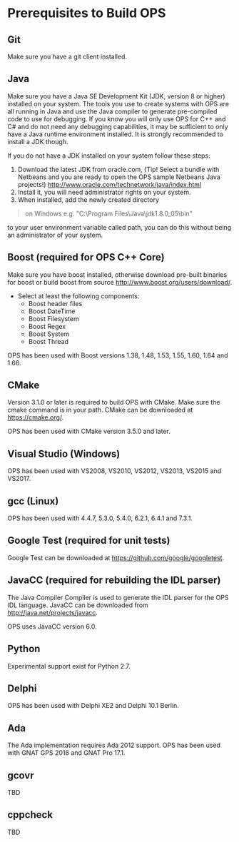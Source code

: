 # Prerequisites to Build OPS #

## Git ##
Make sure you have a git client installed.

## Java ##
Make sure you have a Java SE Development Kit (JDK, version 8 or higher) installed on
your system. The tools you use to create systems with OPS are all running in Java and
use the Java compiler to generate pre-compiled code to use for debugging. If you know
you will only use OPS for C++ and C# and do not need any debugging capabilities, it may
be sufficient to only have a Java runtime environment installed. It is strongly
recommended to install a JDK though.

If you do not have a JDK installed on your system follow these steps:
  1. Download the latest JDK from oracle.com, (Tip! Select a bundle with Netbeans and you are ready to open the OPS sample Netbeans Java projects!)       http://www.oracle.com/technetwork/java/index.html
  1. Install it, you will need administrator rights on your system.
  1. When installed, add the newly created directory
 > on Windows e.g. "C:\Program Files\Java\jdk1.8.0_05\bin"

 to your user environment variable called path, you can do this without being an administrator of your system.

## Boost (required for OPS C++ Core) ##
Make sure you have boost installed, otherwise download pre-built binaries for boost or build boost from source http://www.boost.org/users/download/.

  * Select at least the following components:
    * Boost header files
    * Boost DateTime
    * Boost Filesystem
    * Boost Regex
    * Boost System
    * Boost Thread

OPS has been used with Boost versions 1.38, 1.48, 1.53, 1.55, 1.60, 1.64 and 1.66.

## CMake ##
Version 3.1.0 or later is required to build OPS with CMake. Make sure the cmake command is in your path. CMake can be downloaded at https://cmake.org/.

OPS has been used with CMake version 3.5.0 and later.

## Visual Studio (Windows) ##
OPS has been used with VS2008, VS2010, VS2012, VS2013, VS2015 and VS2017.

## gcc (Linux) ##
OPS has been used with 4.4.7, 5.3.0, 5.4.0, 6.2.1, 6.4.1 and 7.3.1.

## Google Test (required for unit tests) ##
Google Test can be downloaded at https://github.com/google/googletest.

## JavaCC (required for rebuilding the IDL parser) ##
The Java Compiler Compiler is used to generate the IDL parser for the OPS IDL language.
JavaCC can be downloaded from http://java.net/projects/javacc.

OPS uses JavaCC version 6.0.

## Python ##
Experimental support exist for Python 2.7.

## Delphi ##
OPS has been used with Delphi XE2 and Delphi 10.1 Berlin.

## Ada ##
The Ada implementation requires Ada 2012 support.
OPS has been used with GNAT GPS 2016 and GNAT Pro 17.1.

## gcovr ##
TBD

## cppcheck ##
TBD
